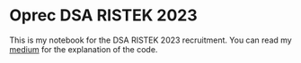 # Oprec DSA RISTEK 2023
This is my notebook for the DSA RISTEK 2023 recruitment. 
You can read my [medium](https://medium.com/@iqbalpa/machine-learning-model-untuk-memprediksi-passing-grade-utbk-2019-3213dd54afb3) for the explanation of the code.